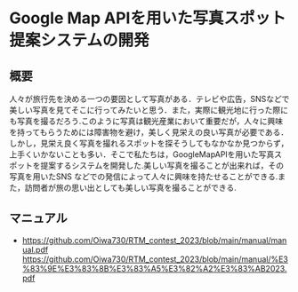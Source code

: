 # Google Map APIを用いた写真スポット提案システムの開発

## 概要
人々が旅⾏先を決める⼀つの要因として写真がある．テレビや広告，SNSなどで美しい写真を見てそこに行ってみたいと思う．また，実際に観光地に行った際にも写真を撮るだろう.このように写真は観光産業において重要だが，⼈々に興味を持ってもらうためには障害物を避け，美しく⾒栄えの良い写真が必要である．しかし，⾒栄え良く写真を撮れるスポットを探そうしてもなかなか⾒つからず，上⼿くいかないことも多い．そこで私たちは，GoogleMapAPIを用いた写真スポットを提案するシステムを開発した.美しい写真を撮ることが出来れば，その写真を⽤いたSNS などでの発信によって⼈々に興味を持たせることができる.また，訪問者が旅の思い出としても美しい写真を撮ることができる.
 
## マニュアル
- [https://github.com/Oiwa730/RTM_contest_2023/blob/main/manual/manual.pdf
](https://github.com/Oiwa730/RTM_contest_2023/blob/main/manual/%E3%83%9E%E3%83%8B%E3%83%A5%E3%82%A2%E3%83%AB2023.pdf)https://github.com/Oiwa730/RTM_contest_2023/blob/main/manual/%E3%83%9E%E3%83%8B%E3%83%A5%E3%82%A2%E3%83%AB2023.pdf
